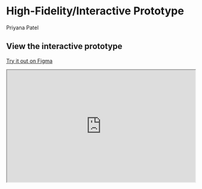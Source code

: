 # High-Fidelity/Interactive Prototype
Priyana Patel

## View the interactive prototype
[Try it out on Figma](https://www.figma.com/proto/Zmn7gokbNENYsEujJxpOh4/DH199?node-id=1%3A4&scaling=scale-down)

<iframe
src="https://www.figma.com/embed?embed_host=share&url=https%3A%2F%2Fwww.figma.com%2Fproto%2FZmn7gokbNENYsEujJxpOh4%2FDH199%3Fnode-id%3D1%253A4%26scaling%3Dscale-down&chrome=DOCUMENTATION"
style="width:100%; height: 300px;"
></iframe>

